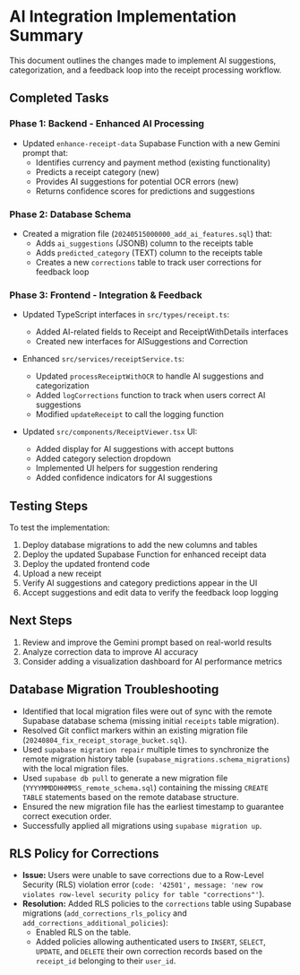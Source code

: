 # AI Integration Implementation Summary

This document outlines the changes made to implement AI suggestions, categorization, and a feedback loop into the receipt processing workflow.

## Completed Tasks

### Phase 1: Backend - Enhanced AI Processing

- Updated `enhance-receipt-data` Supabase Function with a new Gemini prompt that:
  - Identifies currency and payment method (existing functionality)
  - Predicts a receipt category (new)
  - Provides AI suggestions for potential OCR errors (new)
  - Returns confidence scores for predictions and suggestions

### Phase 2: Database Schema

- Created a migration file (`20240515000000_add_ai_features.sql`) that:
  - Adds `ai_suggestions` (JSONB) column to the receipts table
  - Adds `predicted_category` (TEXT) column to the receipts table
  - Creates a new `corrections` table to track user corrections for feedback loop

### Phase 3: Frontend - Integration & Feedback

- Updated TypeScript interfaces in `src/types/receipt.ts`:
  - Added AI-related fields to Receipt and ReceiptWithDetails interfaces
  - Created new interfaces for AISuggestions and Correction

- Enhanced `src/services/receiptService.ts`:
  - Updated `processReceiptWithOCR` to handle AI suggestions and categorization
  - Added `logCorrections` function to track when users correct AI suggestions
  - Modified `updateReceipt` to call the logging function

- Updated `src/components/ReceiptViewer.tsx` UI:
  - Added display for AI suggestions with accept buttons
  - Added category selection dropdown
  - Implemented UI helpers for suggestion rendering
  - Added confidence indicators for AI suggestions

## Testing Steps

To test the implementation:
1. Deploy database migrations to add the new columns and tables
2. Deploy the updated Supabase Function for enhanced receipt data
3. Deploy the updated frontend code
4. Upload a new receipt
5. Verify AI suggestions and category predictions appear in the UI
6. Accept suggestions and edit data to verify the feedback loop logging

## Next Steps

1. Review and improve the Gemini prompt based on real-world results
2. Analyze correction data to improve AI accuracy
3. Consider adding a visualization dashboard for AI performance metrics

## Database Migration Troubleshooting

- Identified that local migration files were out of sync with the remote Supabase database schema (missing initial `receipts` table migration).
- Resolved Git conflict markers within an existing migration file (`20240804_fix_receipt_storage_bucket.sql`).
- Used `supabase migration repair` multiple times to synchronize the remote migration history table (`supabase_migrations.schema_migrations`) with the local migration files.
- Used `supabase db pull` to generate a new migration file (`YYYYMMDDHHMMSS_remote_schema.sql`) containing the missing `CREATE TABLE` statements based on the remote database structure.
- Ensured the new migration file has the earliest timestamp to guarantee correct execution order.
- Successfully applied all migrations using `supabase migration up`.

## RLS Policy for Corrections

- **Issue:** Users were unable to save corrections due to a Row-Level Security (RLS) violation error (`code: '42501', message: 'new row violates row-level security policy for table "corrections"'`).
- **Resolution:** Added RLS policies to the `corrections` table using Supabase migrations (`add_corrections_rls_policy` and `add_corrections_additional_policies`):
  - Enabled RLS on the table.
  - Added policies allowing authenticated users to `INSERT`, `SELECT`, `UPDATE`, and `DELETE` their own correction records based on the `receipt_id` belonging to their `user_id`. 